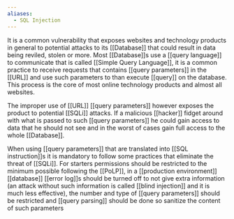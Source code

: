 ```yaml
---
aliases:
  - SQL Injection
---
```

It is a common vulnerability that exposes websites and technology products in general to potential attacks to its [[Database]] that could result in data being reviled, stolen or more.
Most [[Database]]s use a [[query language]] to communicate that is called [[Simple Query Language]], it is a common practice to receive requests that contains [[query parameters]] in the [[URL]] and use such parameters to than execute [[query]] on the database. This process is the core of most online technology products and almost all websites.

The improper use of [[URL]] [[query parameters]] however exposes the product to potential [[SQLi]] attacks. If a malicious [[hacker]] fidget around with what is passed to such [[query parameters]] he could gain access to data that he should not see and in the worst of cases gain full access to the whole [[Database]].

When using [[query parameters]] that are translated into [[SQL instruction]]s it is mandatory to follow some practices that eliminate the threat of [[SQLi]]. For starters permissions should be restricted to the minimum possible following the [[PoLP]], in a [[production environment]] [[database]] [[error log]]s should be turned off to not give extra information (an attack without such information is called [[blind injection]] and it is much less effective), the number and type of [[query parameters]] should be restricted and [[query parsing]] should be done so sanitize the content of such parameters